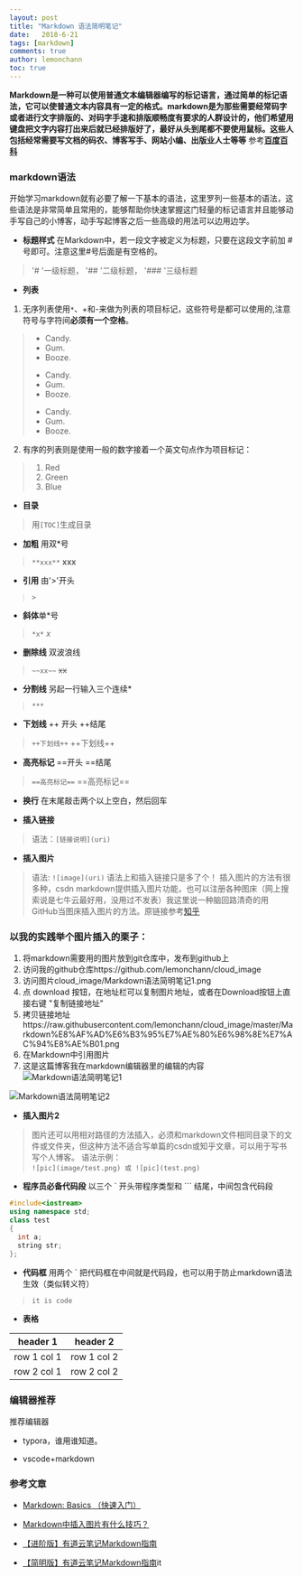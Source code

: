 ```yaml
---
layout: post
title: "Markdown 语法简明笔记"
date:   2018-6-21
tags: [markdown]
comments: true
author: lemonchann
toc: true
---
```

**Markdown是一种可以使用普通文本编辑器编写的标记语言，通过简单的标记语法，它可以使普通文本内容具有一定的格式。markdown是为那些需要经常码字或者进行文字排版的、对码字手速和排版顺畅度有要求的人群设计的，他们希望用键盘把文字内容打出来后就已经排版好了，最好从头到尾都不要使用鼠标。这些人包括经常需要写文档的码农、博客写手、网站小编、出版业人士等等** 参考[**百度百科**](https://baike.baidu.com/item/markdown/3245829?fr=aladdin)

<!-- more -->

### markdown语法
开始学习markdown就有必要了解一下基本的语法，这里罗列一些基本的语法，这些语法是非常简单且常用的，能够帮助你快速掌握这门轻量的标记语言并且能够动手写自己的小博客，动手写起博客之后一些高级的用法可以边用边学。

- **标题样式**
在Markdown中，若一段文字被定义为标题，只要在这段文字前加 # 号即可。注意这里#号后面是有空格的。
>'# '一级标题， '## '二级标题， '### '三级标题
- **列表**
1. 无序列表使用`*`、+和-来做为列表的项目标记，这些符号是都可以使用的,注意符号与字符间**必须有一个空格**。
>* Candy.
>* Gum.
>* Booze.
>- Candy.
>- Gum.
>- Booze.
>+ Candy.
>+ Gum.
>+ Booze.

2. 有序的列表则是使用一般的数字接着一个英文句点作为项目标记：
>1. Red
>2. Green
>3. Blue 
- **目录**
>用`[TOC]`生成目录
- **加粗** 用双*号
>`**xxx**` **xxx**
- **引用** 由'>'开头
>`>`
- **斜体**单*号
>`*x*` *x*
- **删除线** 双波浪线
>`~~xx~~` ~~xx~~
- **分割线** 另起一行输入三个连续*
>`***` 

- **下划线** ++ 开头 ++结尾
>`++下划线++` ++下划线++

- **高亮标记** ==开头 ==结尾
>`==高亮标记==` ==高亮标记==

- **换行**  在末尾敲击两个以上空白，然后回车

- **插入链接**
>语法：`[链接说明](uri)`

- **插入图片**   
>语法: `![image](uri)` 语法上和插入链接只是多了个！ 插入图片的方法有很多种，csdn markdown提供插入图片功能，也可以注册各种图床（网上搜索说是七牛云最好用，没用过不发表）我这里说一种脑回路清奇的用GitHub当图床插入图片的方法。原链接参考[知乎](https://www.zhihu.com/question/21065229/answer/61070700?utm_medium=social&utm_source=wechat_session)   

### 以我的实践举个图片插入的栗子：

1. 将markdown需要用的图片放到git仓库中，发布到github上
2. 访问我的github仓库https://github.com/lemonchann/cloud_image
3. 访问图片cloud_image/Markdown语法简明笔记1.png 
4. 点 download 按钮，在地址栏可以复制图片地址，或者在Download按钮上直接右键 "复制链接地址"
5. 拷贝链接地址https://raw.githubusercontent.com/lemonchann/cloud_image/master/Markdown%E8%AF%AD%E6%B3%95%E7%AE%80%E6%98%8E%E7%AC%94%E8%AE%B01.png
6. 在Markdown中引用图片
7. 这是这篇博客我在markdown编辑器里的编辑的内容![Markdown语法简明笔记1](https://github.com/lemonchann/lemonchann.github.io/raw/master/images/2018-6-21-Markdown_brief_syntactic/Markdown%E8%AF%AD%E6%B3%95%E7%AE%80%E6%98%8E%E7%AC%94%E8%AE%B01.png)

  ![Markdown语法简明笔记2](https://github.com/lemonchann/lemonchann.github.io/raw/master/images/2018-6-21-Markdown_brief_syntactic/Markdown%E8%AF%AD%E6%B3%95%E7%AE%80%E6%98%8E%E7%AC%94%E8%AE%B02.png)
- **插入图片2**
> 图片还可以用相对路径的方法插入，必须和markdown文件相同目录下的文件或文件夹，但这种方法不适合写单篇的csdn或知乎文章，可以用于写书写个人博客。
> 语法示例：   
> `![pic](image/test.png) 或 ![pic](test.png)`

- **程序员必备代码段**  以三个 ` 开头带程序类型和 ``` 结尾，中间包含代码段
```c++
#include<iostream>
using namespace std;
class test
{
  int a;
  string str;
};
```
- **代码框** 用两个 ` 把代码框在中间就是代码段，也可以用于防止markdown语法生效（类似转义符）   

>`it is code`

- **表格**   

header 1 | header 2  
---|---   
row 1 col 1 | row 1 col 2  
row 2 col 1 | row 2 col 2



### 编辑器推荐

推荐编辑器

- typora，谁用谁知道。

- vscode+markdown



### 参考文章
- [Markdown: Basics （快速入门）](http://wowubuntu.com/markdown/basic.html)
- [Markdown中插入图片有什么技巧？](https://www.zhihu.com/question/21065229/answer/61070700?utm_medium=social&utm_source=wechat_session)

- [【进阶版】有道云笔记Markdown指南](http://note.youdao.com/iyoudao/?p=2445)
- [【简明版】有道云笔记Markdown指南](http://note.youdao.com/iyoudao/?p=2411)it